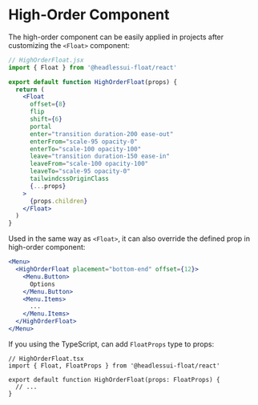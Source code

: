 # High-Order Component

The high-order component can be easily applied in projects after customizing the `<Float>` component:

```jsx
// HighOrderFloat.jsx
import { Float } from '@headlessui-float/react'

export default function HighOrderFloat(props) {
  return (
    <Float
      offset={8}
      flip
      shift={6}
      portal
      enter="transition duration-200 ease-out"
      enterFrom="scale-95 opacity-0"
      enterTo="scale-100 opacity-100"
      leave="transition duration-150 ease-in"
      leaveFrom="scale-100 opacity-100"
      leaveTo="scale-95 opacity-0"
      tailwindcssOriginClass
      {...props}
    >
      {props.children}
    </Float>
  )
}
```

Used in the same way as `<Float>`, it can also override the defined prop in high-order component:

```jsx
<Menu>
  <HighOrderFloat placement="bottom-end" offset={12}>
    <Menu.Button>
      Options
    </Menu.Button>
    <Menu.Items>
      ...
    </Menu.Items>
  </HighOrderFloat>
</Menu>
```

If you using the TypeScript, can add `FloatProps` type to props:

```tsx
// HighOrderFloat.tsx
import { Float, FloatProps } from '@headlessui-float/react'

export default function HighOrderFloat(props: FloatProps) {
  // ...
}
```
